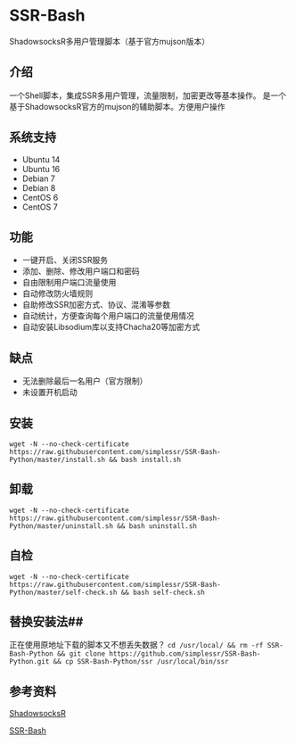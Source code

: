 # SSR-Bash #
ShadowsocksR多用户管理脚本（基于官方mujson版本）

## 介绍 ##
一个Shell脚本，集成SSR多用户管理，流量限制，加密更改等基本操作。
是一个基于ShadowsocksR官方的mujson的辅助脚本。方便用户操作

## 系统支持 ##
* Ubuntu 14
* Ubuntu 16
* Debian 7
* Debian 8
* CentOS 6
* CentOS 7

## 功能 ##
- 一键开启、关闭SSR服务
- 添加、删除、修改用户端口和密码
- 自由限制用户端口流量使用
- 自动修改防火墙规则
- 自助修改SSR加密方式、协议、混淆等参数
- 自动统计，方便查询每个用户端口的流量使用情况
- 自动安装Libsodium库以支持Chacha20等加密方式

## 缺点 ##
- 无法删除最后一名用户（官方限制）
- 未设置开机启动

## 安装 ##
    wget -N --no-check-certificate https://raw.githubusercontent.com/simplessr/SSR-Bash-Python/master/install.sh && bash install.sh

## 卸载 ##
    wget -N --no-check-certificate https://raw.githubusercontent.com/simplessr/SSR-Bash-Python/master/uninstall.sh && bash uninstall.sh
    
## 自检 ##
    wget -N --no-check-certificate https://raw.githubusercontent.com/simplessr/SSR-Bash-Python/master/self-check.sh && bash self-check.sh
	
## 替换安装法##
正在使用原地址下载的脚本又不想丢失数据？
`cd /usr/local/ && rm -rf SSR-Bash-Python && git clone https://github.com/simplessr/SSR-Bash-Python.git && cp SSR-Bash-Python/ssr /usr/local/bin/ssr`

## 参考资料 ##
[ShadowsocksR](https://github.com/simplessr/shadowsocksr)

[SSR-Bash](https://github.com/simplessr/SSR-Bash-Python)
